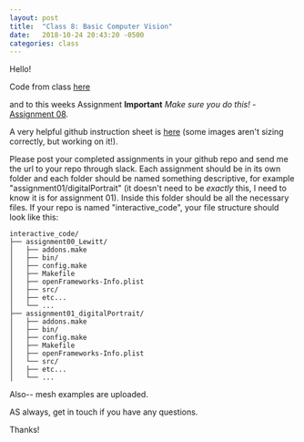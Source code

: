 ```yaml
---
layout: post
title:  "Class 8: Basic Computer Vision"
date:   2018-10-24 20:43:20 -0500
categories: class
---
```


Hello!

Code from class [here](https://github.com/ajbajb/ARTTECH3135-fall2018/tree/master/code_day08)

and to this weeks Assignment  __Important__ _Make sure you do this!_ - [Assignment 08](https://ajbajb.github.io/ARTTECH3135-fall2018/assignments/08a).

A very helpful github instruction sheet is [here](https://github.com/ajbajb/ARTTECH3135-fall2018/blob/master/lessons2018/usingGithub.md) (some images aren't sizing correctly, but working on it!).

Please post your completed assignments in your github repo and send me the url to your repo through slack.
Each assignment should be in its own folder and each folder should be named something descriptive, for example "assignment01/digitalPortrait" (it doesn't need to be _exactly_ this, I need to know it is for assignment 01). Inside this folder should be all the necessary files.
If your repo is named "interactive_code", your file structure should look like this:

```
interactive_code/
├── assignment00_Lewitt/
│   ├── addons.make
│   ├── bin/
│   ├── config.make
│   ├── Makefile
│   ├── openFrameworks-Info.plist
│   ├── src/
│   ├── etc...
│   └── ...
├── assignment01_digitalPortrait/
│   ├── addons.make
│   ├── bin/
│   ├── config.make
│   ├── Makefile
│   ├── openFrameworks-Info.plist
│   └── src/
│   ├── etc...
│   └── ...
```

Also-- mesh examples are uploaded.

AS always, get in touch if you have any questions.


Thanks!
